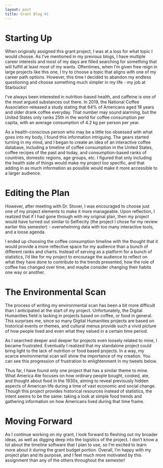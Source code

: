 ```yaml
---
layout: post
title: Grant Blog #1
---
```


# Starting Up
When originally assigned this grant project, I was at a loss for what topic I would choose.  As I’ve mentioned in my previous blogs, I have multiple career interests and most of my days are filled searching for something that will fulfill at least most of my wants.  Oftentimes, when I’m given free reign in large projects like this one, I try to choose a topic that aligns with one of my career path options.  However, this time I decided to abandon my endless questioning and choose something much simpler in my life - my job at Starbucks!

I’ve always been interested in nutrition-based health, and caffeine is one of the most argued substances out there.  In 2019, the National Coffee Association released a study stating that 64% of Americans aged 18 years and older drank coffee everyday.  That number may sound alarming, but the United States only ranks 25th in the world for coffee consumption per capita, with an average consumption of 4.2 kg per person per year.

As a health-conscious person who may be a little too obsessed with what goes into my body, I found this information intriguing.  The gears started turning in my mind, and I began to create an idea of an interactive coffee database, including a timeline of coffee consumption in the United States, coffee recipes of the past and today, and consumption-based ranks of countries, domestic regions, age groups, etc.  I figured that only including the health side of things would make my project too specific, and that adding in as much information as possible would make it more accessible to a larger audience.

# Editing the Plan
However, after meeting with Dr. Stover, I was encouraged to choose just one of my project elements to make it more manageable.  Upon reflection, I realized that if I had gone through with my original plan, then my project would have turned out similar to Selfiecity (the project I chose for my review earlier this semester) - overwhelming data with too many interactive tools, and a loose agenda.

I ended up choosing the coffee consumption timeline with the thought that it would provide a more reflective space for my audience than a bunch of different ranks and charts.  Instead of serving as a platform for a bunch of statistics, I’d like for my project to encourage the audience to reflect on what they have done to contribute to the trends presented, how the role of coffee has changed over time, and maybe consider changing their habits one way or another.

# The Environmental Scan
The process of writing my environmental scan has been a bit more difficult than I anticipated at the start of my project.  Unfortunately, the Digital Humanities field is lacking in projects based on coffee, or food in general.  This surprises me, since so many Digital Humanities projects are based on historical events or themes, and cultural menus provide such a vivid picture of how people lived and even what they valued in a certain time period.

As I searched deeper and deeper for projects even loosely related to mine, I became frustrated.  Eventually I realized that my standalone project could bring light to the lack of nutrition or food based projects.  In a way, my scarce environmental scan will show the importance of my creation.  You can see this progression of frustration to enlightenment in my tweets below.

Thus far, I have found only one project that has a similar theme to mine.  What America Ate focuses on how ordinary people bought, cooked, ate, and thought about food in the 1930s, aiming to reveal previously hidden aspects of American life during a time of vast economic and social change.  Though this project provides historical resources instead of statistics, the intent seems to be the same: taking a look at simple food trends and gathering information on how Americans lived during that time frame.

# Moving Forward
As I continue working on my grant, I look forward to fleshing out my broader ideas, as well as digging deep into the logistics of the project.  I don’t know a lot about the timeline software that I plan to use, so I’m excited to learn more about it during the grant budget portion.  Overall, I’m happy with my project plan and its purpose, and I feel much more motivated by this assignment than any of the others throughout the semester!
